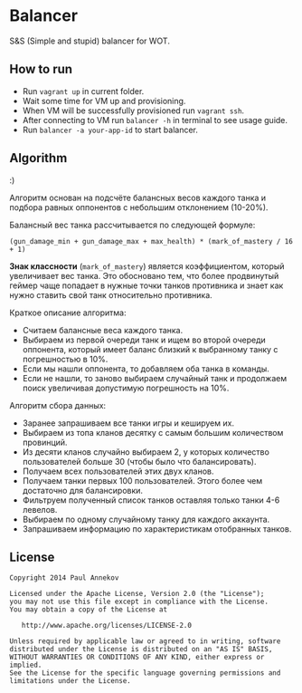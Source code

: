 Balancer
=========

S&S (Simple and stupid) balancer for WOT.

How to run
-------------

  - Run `vagrant up` in current folder.
  - Wait some time for VM up and provisioning.
  - When VM will be successfully provisioned run `vagrant ssh`.
  - After connecting to VM run `balancer -h` in terminal to see usage guide.
  - Run `balancer -a your-app-id` to start balancer.

Algorithm
---------
<english-mode-off /> :)
 
Алгоритм основан на подсчёте балансных весов каждого танка и подбора равных оппонентов с небольшим отклонением (10-20%).

Балансный вес танка рассчитывается по следующей формуле:

`(gun_damage_min + gun_damage_max + max_health) * (mark_of_mastery / 16 + 1)`

**Знак классности** (`mark_of_mastery`) является коэффициентом, который увеличивает вес танка. Это обосновано тем, что более продвинутый геймер чаще попадает в нужные точки танков противника и знает как нужно ставить свой танк относительно противника.

Краткое описание алгоритма:

  - Считаем балансные веса каждого танка.
  - Выбираем из первой очереди танк и ищем во второй очереди оппонента, который имеет баланс близкий к выбранному танку с погрешностью в 10%.
  - Если мы нашли оппонента, то добавляем оба танка в команды.
  - Если не нашли, то заново выбираем случайный танк и продолжаем поиск увеличивая допустимую погрешность на 10%.

Алгоритм сбора данных:
  - Заранее запрашиваем все танки игры и кешируем их.
  - Выбираем из топа кланов десятку с самым большим количеством провинций.
  - Из десяти кланов случайно выбираем 2, у которых количество пользователей больше 30 (чтобы было что балансировать).
  - Получаем всех пользователей этих двух кланов.
  - Получаем танки первых 100 пользователей. Этого более чем достаточно для балансировки.
  - Фильтруем полученный список танков оставляя только танки 4-6 левелов.
  - Выбираем по одному случайному танку для каждого аккаунта.
  - Запрашиваем информацию по характеристикам отобранных танков.

License
-------

    Copyright 2014 Paul Annekov

    Licensed under the Apache License, Version 2.0 (the "License");
    you may not use this file except in compliance with the License.
    You may obtain a copy of the License at

       http://www.apache.org/licenses/LICENSE-2.0

    Unless required by applicable law or agreed to in writing, software
    distributed under the License is distributed on an "AS IS" BASIS,
    WITHOUT WARRANTIES OR CONDITIONS OF ANY KIND, either express or implied.
    See the License for the specific language governing permissions and
    limitations under the License.